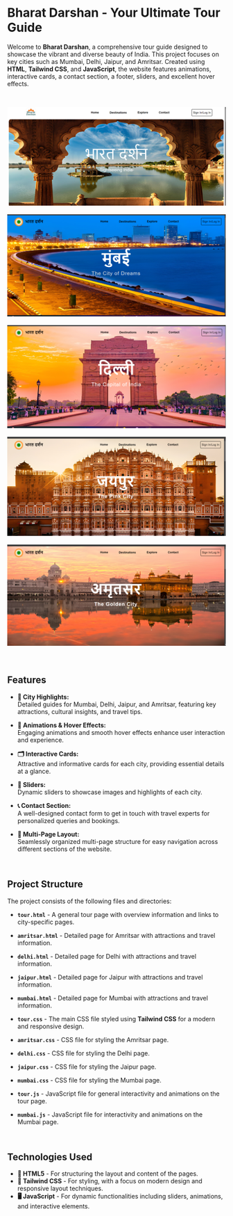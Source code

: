 # Bharat Darshan - Your Ultimate Tour Guide

Welcome to **Bharat Darshan**, a comprehensive tour guide designed to showcase the vibrant and diverse beauty of India. This project focuses on key cities such as Mumbai, Delhi, Jaipur, and Amritsar. Created using **HTML**, **Tailwind CSS**, and **JavaScript**, the website features animations, interactive cards, a contact section, a footer, sliders, and excellent hover effects.

<br>

![Bharat Darshan Screenshot 1](https://github.com/Rishabhjain610/Bharat-Darshan/blob/main/Tourismindia/assets/bharatdarshan1.png)
<br> <br>
![Bharat Darshan Screenshot 2](https://github.com/Rishabhjain610/Bharat-Darshan/blob/main/Tourismindia/assets/bharatdarshan2.png)
<br> <br>
![Bharat Darshan Screenshot 3](https://github.com/Rishabhjain610/Bharat-Darshan/blob/main/Tourismindia/assets/bharatdarshan3.png)
<br><br>
![Bharat Darshan Screenshot 1](https://github.com/Rishabhjain610/Bharat-Darshan/blob/main/Tourismindia/assets/bharatdarshan4.png)
<br> <br>
![Bharat Darshan Screenshot 2](https://github.com/Rishabhjain610/Bharat-Darshan/blob/main/Tourismindia/assets/bharatdarshan5.png)
<br> <br>
<br>
##  Features

- **🌆 City Highlights:**  
  Detailed guides for Mumbai, Delhi, Jaipur, and Amritsar, featuring key attractions, cultural insights, and travel tips.

- **🎨 Animations & Hover Effects:**  
  Engaging animations and smooth hover effects enhance user interaction and experience.

- **🗂️ Interactive Cards:**  
  Attractive and informative cards for each city, providing essential details at a glance.

- **📅 Sliders:**  
  Dynamic sliders to showcase images and highlights of each city.

- **📞 Contact Section:**  
  A well-designed contact form to get in touch with travel experts for personalized queries and bookings.

- **📜 Multi-Page Layout:**  
  Seamlessly organized multi-page structure for easy navigation across different sections of the website.

<br>

##  Project Structure

The project consists of the following files and directories:


- **`tour.html`** - A general tour page with overview information and links to city-specific pages.
- **`amritsar.html`** - Detailed page for Amritsar with attractions and travel information.
- **`delhi.html`** - Detailed page for Delhi with attractions and travel information.
- **`jaipur.html`** - Detailed page for Jaipur with attractions and travel information.
- **`mumbai.html`** - Detailed page for Mumbai with attractions and travel information.

- **`tour.css`** - The main CSS file styled using **Tailwind CSS** for a modern and responsive design.
- **`amritsar.css`** - CSS file for styling the Amritsar page.
- **`delhi.css`** - CSS file for styling the Delhi page.
- **`jaipur.css`** - CSS file for styling the Jaipur page.
- **`mumbai.css`** - CSS file for styling the Mumbai page.

- **`tour.js`** - JavaScript file for general interactivity and animations on the tour page.
- **`mumbai.js`** - JavaScript file for interactivity and animations on the Mumbai page.



<br>

##  Technologies Used

- **📑 HTML5** - For structuring the layout and content of the pages.
- **🎨 Tailwind CSS** - For styling, with a focus on modern design and responsive layout techniques.
- **🖥️ JavaScript** - For dynamic functionalities including sliders, animations, and interactive elements.


